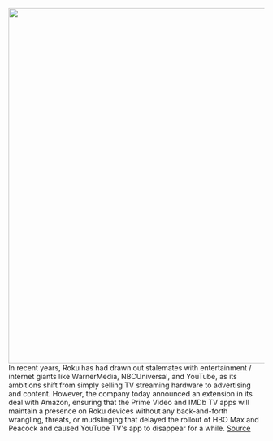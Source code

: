 <img src='https://cdn.vox-cdn.com/thumbor/FfTh5wVTiXPO0gQHYta7-YZXxsY=/0x0:2040x1360/1200x800/filters:focal(857x517:1183x843)/cdn.vox-cdn.com/uploads/chorus_image/image/70708133/cwelch_181128_3103_0707.0.jpg' width='700px' /><br/>
In recent years, Roku has had drawn out stalemates with entertainment / internet giants like WarnerMedia, NBCUniversal, and YouTube, as its ambitions shift from simply selling TV streaming hardware to advertising and content. However, the company today announced an extension in its deal with Amazon, ensuring that the Prime Video and IMDb TV apps will maintain a presence on Roku devices without any back-and-forth wrangling, threats, or mudslinging that delayed the rollout of HBO Max and Peacock and caused YouTube TV's app to disappear for a while.
<a href='https://www.theverge.com/2022/4/4/23009741/roku-channel-amazon-prime-video-imdb-tv-extension-streaming-mgm'> Source <a/>